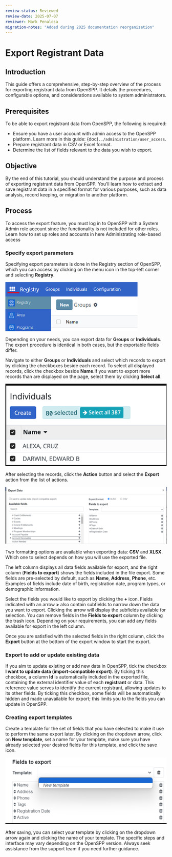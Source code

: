 ```yaml
---
review-status: Reviewed
review-date: 2025-07-07
reviewer: Mark Penalosa
migration-notes: "Added during 2025 documentation reorganization"
---
```


# Export Registrant Data

## Introduction

This guide offers a comprehensive, step-by-step overview of the process for exporting registrant data from OpenSPP. It details the procedures, configurable options, and considerations available to system administrators.

## Prerequisites

To be able to export registrant data from OpenSPP, the following is required: 

- Ensure you have a user account with admin access to the OpenSPP platform. Learn more in this guide: {doc}`../administration/user_access`.
- Prepare registrant data in CSV or Excel format.  
- Determine the list of fields relevant to the data you wish to export.

## Objective

By the end of this tutorial, you should understand the purpose and process of exporting registrant data from OpenSPP. You'll learn how to extract and save registrant data in a specified format for various purposes, such as data analysis, record keeping, or migration to another platform. 

## Process

To access the export feature, you must log in to OpenSPP with a System Admin role account since the functionality is not included for other roles. Learn how to set up roles and accounts in here Administrating role-based access

### Specify export parameters

Specifying export parameters is done in the Registry section of OpenSPP, which you can access by clicking on the menu icon in the top-left corner and selecting **Registry**.

![](export_registrant_data/export_users_menu_icon.png)

Depending on your needs, you can export data for **Groups** or **Individuals**. The export procedure is identical in both cases, but the exportable fields differ.

Navigate to either **Groups** or **Individuals** and select which records to export by clicking the checkboxes beside each record. To select all displayed records, click the checkbox beside **Name**.If you want to export more records than are displayed on the page, select them by clicking **Select all**.

![](export_registrant_data/export_users_select_all.png)

After selecting the records, click the **Action** button and select the **Export** action from the list of actions.

![](export_registrant_data/export_users_select_header.png)

Two formatting options are available when exporting data: **CSV** and **XLSX**. Which one to select depends on how you will use the exported file.

The left column displays all data fields available for export, and the right column (**Fields to export**) shows the fields included in the file export. Some fields are pre-selected by default, such as **Name**, **Address**, **Phone**, etc. Examples of fields include date of birth, registration date, program types, or demographic information. 

Select the fields you would like to export by clicking the **+** icon. Fields indicated with an arrow **>** also contain subfields to narrow down the data you want to export. Clicking the arrow will display the subfields available for selection. You can remove fields in the **Fields to export** column by clicking the trash icon. Depending on your requirements, you can add any fields available for export in the left column. 

Once you are satisfied with the selected fields in the right column, click the **Export** button at the bottom of the export window to start the export.

### Export to add or update existing data

 If you aim to update existing or add new data in OpenSPP, tick the checkbox **I want to update data (import-compatible export)**. By ticking this checkbox, a column **Id** is automatically included in the exported file, containing the external identifier value of each **registrant** or data. This reference value serves to identify the current registrant, allowing updates to its other fields. By ticking this checkbox, some fields will be automatically hidden and made unavailable for export; this limits you to the fields you can update in OpenSPP.

### Creating export templates

Create a template for the set of fields that you have selected to make it use to perform the same export later. 
By clicking on the dropdown arrow, click on **New template**, set a name for your template, make sure you have already selected your desired fields for this template, and click the save icon.

![](export_registrant_data/export_users_export_template.png)

After saving, you can select your template by clicking on the dropdown arrow again and clicking the name of your template.
The specific steps and interface may vary depending on the OpenSPP version. Always seek assistance from the support team if you need further guidance.

